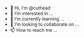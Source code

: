 - 👋 Hi, I’m @cuthead
- 👀 I’m interested in ...
- 🌱 I’m currently learning ...
- 💞️ I’m looking to collaborate on ...
- 📫 How to reach me ...

<!---
cuthead/cuthead is a ✨ special ✨ repository because its `README.md` (this file) appears on your GitHub profile.
You can click the Preview link to take a look at your changes.
--->
